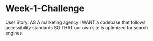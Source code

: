 # Week-1-Challenge
User Story: AS A marketing agency I WANT a codebase that follows accessibility standards SO THAT our own site is optimized for search engines

